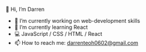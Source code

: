 👋 Hi, I’m Darren
- 🔭 I’m currently working on web-development skills
- 🌱 I’m currently learning React
- 💻 JavaScript / CSS / HTML / React
- 📫 How to reach me: <darrenteoh0602@gmail.com>
